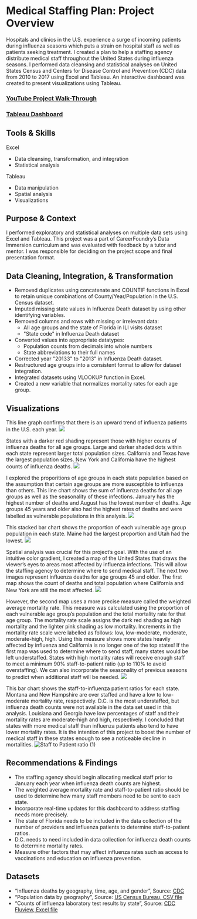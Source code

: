 # Medical Staffing Plan: Project Overview
Hospitals and clinics in the U.S. experience a surge of incoming patients during influenza seasons which puts a strain on hospital staff as well as patients seeking treatment. I created a plan to help a staffing agency distribute medical staff throughout the United States during influenza seasons.
I performed data cleansing and statistical analyses on United States Census and Centers for Disease Control and Prevention (CDC) data from 2010 to 2017 using Excel and Tableau.
An interactive dashboard was created to present visualizations using Tableau.

### [YouTube Project Walk-Through](https://youtu.be/vcfuhCl_TEA)
### [Tableau Dashboard](https://public.tableau.com/shared/YD3NBN39Z?:display_count=n&:origin=viz_share_link)

## Tools & Skills
Excel
* Data cleansing, transformation, and integration
* Statistical analysis
  
Tableau
* Data manipulation
* Spatial analysis
* Visualizations

## Purpose & Context
I performed exploratory and statistical analyses on multiple data sets using Excel and Tableau. This project was a part of CareerFoundry’s Data Immersion curriculum and was evaluated with feedback by a tutor and mentor. I was responsible for deciding on the project scope and final presentation format.

## Data Cleaning, Integration, & Transformation
* Removed duplicates using concatenate and COUNTIF functions in Excel to retain unique combinations of County/Year/Population in the U.S. Census dataset.
* Imputed missing state values in Influenza Death dataset by using other identifying variables.
* Removed columns and rows with missing or irrelevant data:
  * All age groups and the state of Florida in ILI visits dataset
  * "State code" in Influenza Death dataset
* Converted values into appropriate datatypes:
  * Population counts from decimals into whole numbers
  * State abbreviations to their full names
* Corrected year "20133" to "2013" in Influenza Death dataset.
* Restructured age groups into a consistent format to allow for dataset integration.
* Integrated datasets using VLOOKUP function in Excel.
* Created a new variable that normalizes mortality rates for each age group.

## Visualizations
This line graph confirms that there is an upward trend of influenza patients in the U.S. each year. 
<img src="https://github.com/ke177409/Medical-Staffing-Plan/blob/main/Visualizations/Line%20Influenza%20Patients.png"/>

States with a darker red shading represent those with higher counts of influenza deaths for all age groups. Large and darker shaded dots within each state represent larger total population sizes. California and Texas have the largest population sizes. New York and California have the highest counts of influenza deaths. 
<img src="https://github.com/ke177409/Medical-Staffing-Plan/blob/main/Visualizations/Map%20U.S.%20Deaths%20%26%20Pop..png" />

I explored the proporitions of age groups in each state population based on the assumption that certain age groups are more susceptible to influenza than others. This line chart shows the sum of influenza deaths for all age groups as well as the seasonality of these infections. January has the highest number of deaths and August has the lowest number of deaths. Age groups 45 years and older also had the highest rates of deaths and were labelled as vulnerable populations in this analysis.
<img src="https://github.com/ke177409/Medical-Staffing-Plan/blob/main/Visualizations/Line%20Deaths%20by%20Month.png"/>

This stacked bar chart shows the proportion of each vulnerable age group population in each state. Maine had the largest proportion and Utah had the lowest. 
<img src="https://github.com/ke177409/Medical-Staffing-Plan/blob/main/Visualizations/%25%20Vulnerable%20Ages.png"/>

Spatial analysis was crucial for this project’s goal. With the use of an intuitive color gradient, I created a map of the United States that draws the viewer’s eyes to areas most affected by influenza 
infections. This will allow the staffing agency to determine where to send medical staff. The next two images represent influenza deaths for age groups 45 and older. The first map shows the count of deaths and total population where California and New York are still the most affected.
<img src="https://github.com/ke177409/Medical-Staffing-Plan/blob/main/Visualizations/Map%20Deaths%2045-85%20%26%20Pop..png"/>

However, the second map uses a more precise measure called the weighted average mortality rate. This measure was calculated using the proportion of each vulnerable age group’s population and the total mortality rate for that age group. The mortality rate scale assigns the dark red shading as high mortality and the lighter pink shading as low mortality. Increments in the mortality rate scale were labelled as follows: low, low-moderate, moderate, moderate-high, high. Using this measure shows more states heavily affected by influenza and California is no longer one of the top states! If the first map was used to determine where to send staff, many states would be left understaffed. States with high mortality rates will receive enough staff to meet a minimum 90% staff-to-patient ratio (up to 110% to avoid overstaffing). We can also incorporate the seasonality of previous seasons to predict when additional staff will be needed. 
  <img src="https://github.com/ke177409/Medical-Staffing-Plan/blob/main/Visualizations/map_mortality.png"/>

This bar chart shows the staff-to-influenza patient ratios for each state. Montana and New Hampshire are over staffed and have a low to low-moderate mortality rate, respectively. 
D.C. is the most understaffed, but influenza death counts were not available in the data set used in this analysis. Louisiana and Georgia have low percentages of staff and their mortality rates are moderate-high and high, respectively. I concluded that states with more medical staff than influenza patients also tend to have lower mortality rates. It is the intention of this project to boost the number of medical staff in these states enough to see a noticeable decline in mortalities.
![Staff to Patient ratio (1)](https://github.com/ke177409/Medical-Staffing-Plan/blob/main/Visualizations/Staff%20to%20Patient%20ratio%20(1).png)

## Recommendations & Findings
* The staffing agency should begin allocating medical staff prior to January each year when influenza death counts are highest.
* The weighted average mortality rate and staff-to-patient ratio should be used to determine how many staff members need to be sent to each state.
* Incorporate real-time updates for this dashboard to address staffing needs more precisely.
* The state of Florida needs to be included in the data collection of the number of providers and influenza patients to determine staff-to-patient ratios.
* D.C. needs to need included in data collection for influenza death counts to determine mortality rates.
* Measure other factors that may affect influenza rates such as access to vaccinations and education on influenza prevention.

## Datasets
* “Influenza deaths by geography, time, age, and gender”, Source: [CDC](https://wonder.cdc.gov/ucd-icd10.html)
* “Population data by geography”, Source: [US Census Bureau, CSV file](https://coach-courses-us.s3.amazonaws.com/public/courses/data-immersion/A1-A2_Influenza_Project/Census_Population_transformed_202101.csv)
* “Counts of influenza laboratory test results by state”, Source: [CDC Fluview, Excel file](https://images.careerfoundry.com/public/courses/data-immersion/A1-A2_Influenza_Project/CDC_Influenza_Visits.xlsx)
